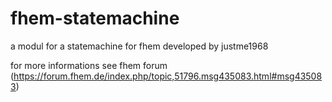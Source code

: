 # fhem-statemachine
a modul for a statemachine for fhem developed by justme1968

for more informations see fhem forum (https://forum.fhem.de/index.php/topic,51796.msg435083.html#msg435083)
